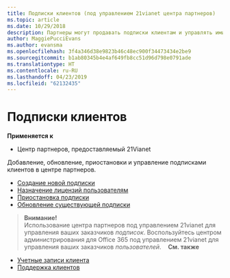 ```yaml
---
title: Подписки клиентов (под управлением 21vianet центра партнеров)
ms.topic: article
ms.date: 10/29/2018
description: Партнеры могут продавать подписки клиентам и управлять ими в Центре партнеров.
author: MaggiePucciEvans
ms.author: evansma
ms.openlocfilehash: 3f4a346d38e9823b46c48ec900f34473434e2be9
ms.sourcegitcommit: b1ab80345b4e4af649fb8cc51d96d798e0791ade
ms.translationtype: HT
ms.contentlocale: ru-RU
ms.lasthandoff: 04/23/2019
ms.locfileid: "62132435"
---
```

# <a name="customer-subscriptions"></a>Подписки клиентов

**Применяется к**

-   Центр партнеров, предоставляемый 21Vianet


Добавление, обновление, приостановки и управление подписками клиентов в центре партнеров.

-   [Создание новой подписки](create-a-new-subscription.md)
-   [Назначение лицензий пользователям](assign-licenses-to-users.md)
-   [Приостановка подписки](suspend-a-subscription.md)
-   [Обновление существующей подписки](add-licenses-or-services-to-an-existing-subscription.md)

>**Внимание!**<br>Использование центра партнеров под управлением 21vianet для управления ваших заказчиков *подписок*. Воспользуйтесь центром администрирования для Office 365 под управлением 21vianet для управления ваших заказчиков *пользователей*. 
 
 **См. также**

-   [Учетные записи клиента](customer-accounts.md)
-   [Поддержка клиентов](customer-support.md)




